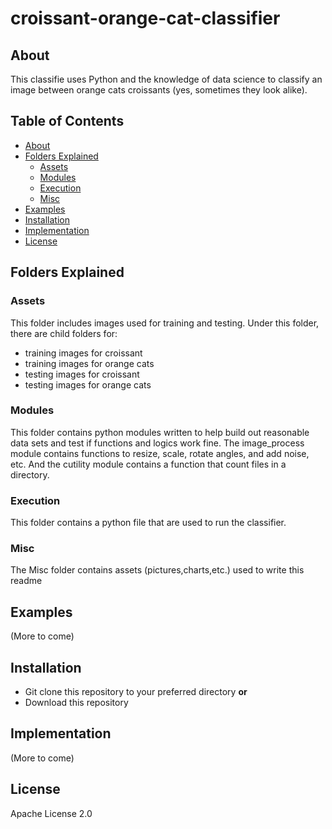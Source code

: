 # croissant-orange-cat-classifier
## About
This classifie uses Python and the knowledge of data science to classify an image between orange cats croissants (yes, sometimes they look alike).
## Table of Contents
* [About](#about)
* [Folders Explained](#folders-explained)
  * [Assets](#assets)
  * [Modules](#modules)
  * [Execution](#execution)
  * [Misc](#misc)
* [Examples](#examples)
* [Installation](#installation)
* [Implementation](#implementation)
* [License](#license)

## Folders Explained
### Assets
This folder includes images used for training and testing. Under this folder, there are child folders for:
* training images for croissant
* training images for orange cats
* testing images for croissant
* testing images for orange cats
### Modules
This folder contains python modules written to help build out reasonable data sets and test if functions and logics work fine. The image_process module contains functions to resize, scale, rotate angles, and add noise, etc. And the cutility module contains a function that count files in a directory.

### Execution
This folder contains a python file that are used to run the classifier.
### Misc
The Misc folder contains assets (pictures,charts,etc.) used to write this readme
## Examples
(More to come)
## Installation
* Git clone this repository to your preferred directory 
**or**
* Download this repository

## Implementation
(More to come)
## License 
Apache License 2.0

